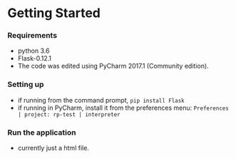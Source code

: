 # Getting Started

### Requirements

- python 3.6
- Flask-0.12.1
- The code was edited using PyCharm 2017.1 (Community edition).

### Setting up

- if running from the command prompt, `pip install Flask`
- if running in PyCharm, install it from the preferences menu: `Preferences | project: rp-test | interpreter`

### Run the application

- currently just a html file.